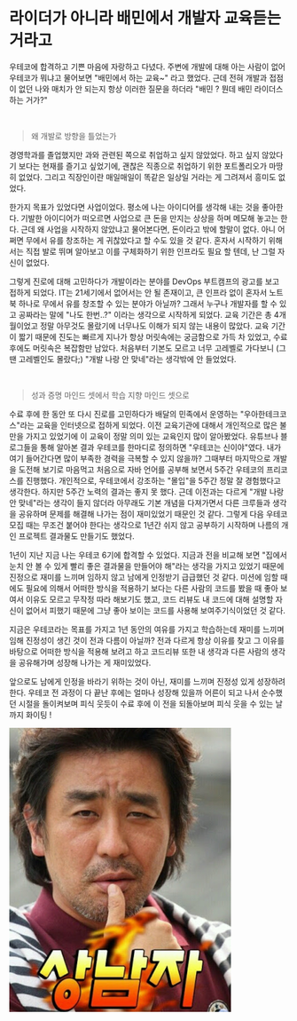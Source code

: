 # 라이더가 아니라 배민에서 개발자 교육듣는 거라고

우테코에 합격하고 기쁜 마음에 자랑하고 다녔다.
주변에 개발에 대해 아는 사람이 없어 우테코가 뭐냐고 물어보면 "배민에서 하는 교육~" 라고 했었다.
근데 전혀 개발과 접점이 없던 나와 매치가 안 되는지 항상 이러한 질문을 하더라
"배민 ? 뭔데 배민 라이더스하는 거가?"

<br>

> 왜 개발로 방향을 틀었는가

경영학과를 졸업했지만 과와 관련된 쪽으로 취업하고 싶지 않았었다.
하고 싶지 않았다기 보다는 현재를 즐기고 싶었기에, 괜찮은 직종으로 취업하기 위한 포트폴리오가 마땅히 없었다.
그리고 직장인이란 매일매일이 똑같은 일상일 거라는 게 그려져서 흥미도 없었다.

한가지 목표가 있었다면 사업이었다.
평소에 나는 아이디어를 생각해 내는 것을 좋아한다.
기발한 아이디어가 떠오르면 사업으로 큰 돈을 만지는 상상을 하며 메모해 놓고는 한다.
근데 왜 사업을 시작하지 않았냐고 물어본다면, 돈이라고 밖에 할말이 없다.
아니 어쩌면 무에서 유를 창조하는 게 귀찮았다고 할 수도 있을 것 같다.
혼자서 시작하기 위해서는 직접 발로 뛰며 알아보고 이를 구체화하기 위한 인프라도 필요 할 텐데, 난 그럴 자신이 없었다.

그렇게 진로에 대해 고민하다가 개발이라는 분야를 DevOps 부트캠프의 광고를 보고 접하게 되었다.
IT는 21세기에서 없어서는 안 될 존재이고, 큰 인프라 없이 혼자서 노트북 하나로 무에서 유를 창조할 수 있는 분야가 아닐까?
그래서 누구나 개발자를 할 수 있고 공짜라는 말에 "나도 한번..?" 이라는 생각으로 시작하게 되었다.
교육 기간은 총 4개월이었고 정말 아무것도 몰랐기에 너무나도 이해가 되지 않는 내용이 많았다.
교육 기간이 짧기 때문에 진도는 빠르게 지나가 항상 머릿속에는 궁금함으로 가득 차 있었고, 수료 후에도 머릿속은 복잡함만 남았다.
처음부터 기본도 모르고 너무 고레벨로 가다보니 (그 땐 고레벨인도 몰랐다;) "개발 나랑 안 맞네"라는 생각밖에 안 들었었다.

<br>

> 성과 증명 마인드 셋에서 학습 지향 마인드 셋으로

수료 후에 한 동안 또 다시 진로를 고민하다가 배달의 민족에서 운영하는 "우아한테크코스"라는 교육을 인터넷으로 접하게 되었다.
이전 교육기관에 대해서 개인적으로 많은 불만을 가지고 있었기에 이 교육이 정말 의미 있는 교육인지 많이 알아봤었다.
유튜브나 블로그들을 통해 알아본 결과 우테코를 한마디로 정의하면 "우테코는 신이야"였다.
내가 여기 들어간다면 많이 부족한 경력을 극복할 수 있지 않을까?
그때부터 마지막으로 개발을 도전해 보기로 마음먹고 처음으로 자바 언어를 공부해 보면서 5주간 우테코의 프리코스를 진행했다.
개인적으로, 우테코에서 강조하는 "몰입"을 5주간 정말 잘 경험했다고 생각한다.
하지만 5주간 노력의 결과는 좋지 못 했다.
근데 이전과는 다르게 "개발 나랑 안 맞네"라는 생각이 들지 않더라
아무래도 기본 개념을 다져가면서 다른 크루들과 생각을 공유하며 문제를 해결해 나가는 점이 재미있었기 때문인 것 같다.
그렇게 다음 우테코 모집 때는 무조건 붙어야 한다는 생각으로 1년간 쉬지 않고 공부하기 시작하며 나름의 개인 프로젝트 결과물도 만들기도 했었다.

1년이 지난 지금 나는 우테코 6기에 합격할 수 있었다.
지금과 전을 비교해 보면 "집에서 눈치 안 볼 수 있게 빨리 좋은 결과물을 만들어야 해"라는 생각을 가지고 있었기 때문에
진정으로 재미를 느끼며 임하지 않고 남에게 인정받기 급급했던 것 같다.
미션에 임할 때에도 필요에 의해서 어떠한 방식을 적용하기 보다는 다른 사람의 코드를 봤을 때 좋아 보여서 이유도 모르고 무작정 따라 해보기도 했고,
코드 리뷰도 내 코드에 대해 설명할 자신이 없어서 피했기 때문에 그냥 좋아 보이는 코드를 사용해 보여주기식이었던 것 같다.

지금은 우테코라는 목표를 가지고 1년 동안의 여유를 가지고 학습하는데 재미를 느끼며 임해 진정성이 생긴 것이 전과 다름이 아닐까?
전과 다르게 항상 이유를 찾고 그 이유를 바탕으로 어떠한 방식을 적용해 보려고 하고
코드리뷰 또한 내 생각과 다른 사람의 생각을 공유해가며 성장해 나가는 게 재미있었다.

앞으로도 남에게 인정을 바라기 위하는 것이 아닌, 재미를 느끼며 진정성 있게 성장하려 한다.
우테코 전 과정이 다 끝난 후에는 얼마나 성장해 있을까
어른이 되고 나서 순수했던 시절을 돌이켜보며 피식 웃듯이
수료 후에 이 전을 되돌아보며 피식 웃을 수 있는 날까지 화이팅 !

![img.png](img.png)

